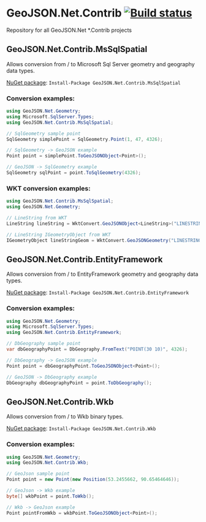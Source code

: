# GeoJSON.Net.Contrib [![Build status](https://ci.appveyor.com/api/projects/status/8i73123t14xro67k)](https://ci.appveyor.com/project/GeojsonNet/geojson-net-contrib)
Repository for all GeoJSON.Net *.Contrib projects

## GeoJSON.Net.Contrib.MsSqlSpatial
Allows conversion from / to Microsoft Sql Server geometry and geography data types.

[NuGet package](https://www.nuget.org/packages/GeoJSON.Net.Contrib.MsSqlSpatial):
`Install-Package GeoJSON.Net.Contrib.MsSqlSpatial`

### Conversion examples:

```csharp
using GeoJSON.Net.Geometry;
using Microsoft.SqlServer.Types;
using GeoJSON.Net.Contrib.MsSqlSpatial;

// SqlGeometry sample point
SqlGeometry simplePoint = SqlGeometry.Point(1, 47, 4326);

// SqlGeometry -> GeoJSON example
Point point = simplePoint.ToGeoJSONObject<Point>();

// GeoJSON -> SqlGeometry example
SqlGeometry sqlPoint = point.ToSqlGeometry(4326);
```

### WKT conversion examples:

```csharp
using GeoJSON.Net.Contrib.MsSqlSpatial;
using GeoJSON.Net.Geometry;

// LineString from WKT
LineString lineString = WktConvert.GeoJSONObject<LineString>("LINESTRING(1 47,1 46,0 46,0 47,1 47)");

// LineString IGeometryObject from WKT
IGeometryObject lineStringGeom = WktConvert.GeoJSONGeometry("LINESTRING(1 47,1 46,0 46,0 47,1 47)");
```


## GeoJSON.Net.Contrib.EntityFramework
Allows conversion from / to EntityFramework geometry and geography data types.

[NuGet package](https://www.nuget.org/packages/GeoJSON.Net.Contrib.EntityFramework):
`Install-Package GeoJSON.Net.Contrib.EntityFramework`

### Conversion examples:

```csharp
using GeoJSON.Net.Geometry;
using Microsoft.SqlServer.Types;
using GeoJSON.Net.Contrib.EntityFramework;

// DbGeography sample point
var dbGeographyPoint = DbGeography.FromText("POINT(30 10)", 4326);

// DbGeography -> GeoJSON example
Point point = dbGeographyPoint.ToGeoJSONObject<Point>();

// GeoJSON -> DbGeography example
DbGeography dbGeographyPoint = point.ToDbGeography();
```


## GeoJSON.Net.Contrib.Wkb
Allows conversion from / to Wkb binary types.

[NuGet package](https://www.nuget.org/packages/GeoJSON.Net.Contrib.Wkb):
`Install-Package GeoJSON.Net.Contrib.Wkb`

### Conversion examples:

```csharp
using GeoJSON.Net.Geometry;
using GeoJSON.Net.Contrib.Wkb;

// GeoJson sample point
Point point = new Point(new Position(53.2455662, 90.65464646));

// GeoJson -> Wkb example
byte[] wkbPoint = point.ToWkb();

// Wkb -> GeoJson example
Point pointFromWkb = wkbPoint.ToGeoJSONObject<Point>();
```